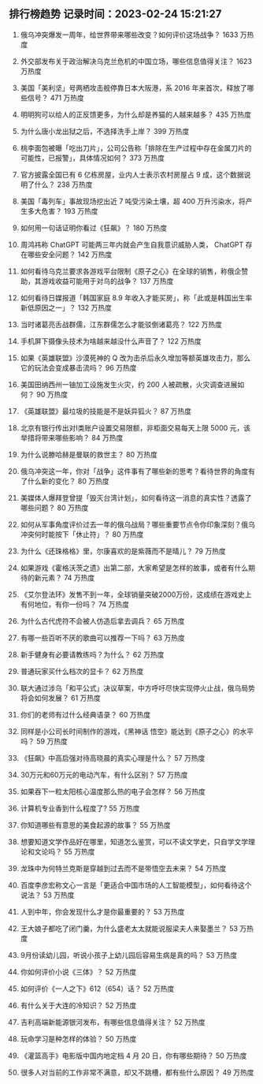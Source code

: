 
## 排行榜趋势 记录时间：2023-02-24 15:21:27
  
  1. 俄乌冲突爆发一周年，给世界带来哪些改变？如何评价这场战争？ 1633 万热度
    
  2. 外交部发布关于政治解决乌克兰危机的中国立场，哪些信息值得关注？ 1623 万热度
    
  3. 美国「美利坚」号两栖攻击舰停靠日本大阪港，系 2016 年来首次，释放了哪些信号？ 471 万热度
    
  4. 明明狗可以给人的正反馈更多，为什么却是养猫的人越来越多？ 435 万热度
    
  5. 为什么唐小龙出狱之后，不选择洗手上岸？ 399 万热度
    
  6. 桃李面包被曝「吃出刀片」，公司公告称「排除在生产过程中存在金属刀片的可能性，已报警」，具体情况如何？ 373 万热度
    
  7. 官方披露全国已有 6 亿栋房屋，业内人士表示农村房屋占 9 成，这个数据说明了什么？ 238 万热度
    
  8. 美国「毒列车」事故现场挖出近 7 吨受污染土壤，超 400 万升污染水，将产生多大危害？ 193 万热度
    
  9. 如何用一句话证明你看过《狂飙》？ 180 万热度
    
  10. 周鸿祎称 ChatGPT 可能两三年内就会产生自我意识威胁人类， ChatGPT 存在哪些安全问题？ 142 万热度
    
  11. 如何看待乌克兰要求各游戏平台限制《原子之心》在全球的销售，称俄企赞助，其游戏收益可能用于对乌的战争？ 137 万热度
    
  12. 如何看待日媒报道「韩国家庭 8.9 年收入才能买房」，称「此或是韩国出生率新低原因之一」？ 132 万热度
    
  13. 当时诸葛亮舌战群儒，江东群儒怎么才能驳倒诸葛亮？ 122 万热度
    
  14. 手机屏下摄像头技术为啥越来越没什么声音了？ 122 万热度
    
  15. 如果《英雄联盟》沙漠死神的 Q 改为击杀后永久增加等额英雄攻击力，那么它的玩法会变成暴击流吗？ 96 万热度
    
  16. 美国田纳西州一铀加工设施发生火灾，约 200 人被疏散，火灾调查进展如何？ 90 万热度
    
  17. 《英雄联盟》最垃圾的技能是不是妖异狐火？ 87 万热度
    
  18. 北京有银行传出对Ⅰ类账户设置交易限额，非柜面交易每天上限 5000 元，该举措将带来哪些影响？ 84 万热度
    
  19. 为什么说滕哈赫是曼联的救世主？ 80 万热度
    
  20. 俄乌冲突这一年，你对「战争」这件事有了哪些新的思考？看待世界的角度有了什么新的变化？ 80 万热度
    
  21. 美媒体人爆拜登曾提「毁灭台湾计划」，如何看待这一消息的真实性？透露了哪些问题？ 80 万热度
    
  22. 如何从军事角度评价过去一年的俄乌战局？哪些重要节点令你印象深刻？俄乌冲突何时能按下「休止符」？ 80 万热度
    
  23. 为什么《还珠格格》里，尔康喜欢的是紫薇而不是晴儿？ 79 万热度
    
  24. 如果游戏《霍格沃茨之遗》出第二部，大家希望是怎样的故事，或者有什么期待的新元素？ 74 万热度
    
  25. 《艾尔登法环》发售不到一年，全球销量突破2000万份，这成绩在游戏史上有何地位，有你一份吗？ 74 万热度
    
  26. 为什么古代虎符不会被人仿造后拿去调兵？ 65 万热度
    
  27. 有哪一些百听不厌的歌曲可以推荐一下吗？ 63 万热度
    
  28. 新手健身有必要请教练吗？为什么？ 62 万热度
    
  29. 普通玩家买什么档次的显卡？ 62 万热度
    
  30. 联大通过涉乌「和平公式」决议草案，中方呼吁尽快实现停火止战，俄乌局势将会如何发展？ 61 万热度
    
  31. 你们的老师有过什么经典语录？ 60 万热度
    
  32. 同样是小公司长时间制作的游戏，《黑神话 悟空》能达到《原子之心》的水平吗？ 59 万热度
    
  33. 《狂飙》中高启强对待高晓晨的真实心理是什么？ 57 万热度
    
  34. 30万元和60万元的电动汽车，有什么区别？ 57 万热度
    
  35. 如果吞下一粒太阳核心温度那么热的电子会怎样？ 56 万热度
    
  36. 计算机专业香到什么程度了? 55 万热度
    
  37. 你知道哪些有意思的美食起源的故事？ 55 万热度
    
  38. 想要知道文学作品好在哪里，知道怎么鉴赏，可以不读文学史，只自学文学理论和文论吗？ 55 万热度
    
  39. 龙珠中为何特兰克斯是穿越到过去而不是带悟空去未来？ 54 万热度
    
  40. 百度李彦宏称文心一言是「更适合中国市场的人工智能模型」，如何看待这个说法？ 53 万热度
    
  41. 人到中年，你会发现什么才是你最重要的？ 53 万热度
    
  42. 王大娘子都吃了闭门羹，为什么盛老太太就能说服梁夫人来娶墨兰？ 53 万热度
    
  43. 9月份读幼儿园，听说小孩子上幼儿园后容易生病是真的吗？ 53 万热度
    
  44. 你如何评价小说《三体》？ 52 万热度
    
  45. 如何评价《一人之下》612（654）话？ 52 万热度
    
  46. 有什么关于大连的冷知识？ 52 万热度
    
  47. 吉利高端新能源银河发布，有哪些信息值得关注？ 52 万热度
    
  48. 玩命学习是种怎样的体验？ 50 万热度
    
  49. 《灌篮高手》电影版中国内地定档 4 月 20 日，你有哪些期待？ 50 万热度
    
  50. 很多人对当前的工作非常不满意，却又不跳槽，都有些什么原因？ 49 万热度
    